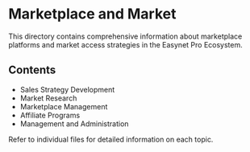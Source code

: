 # Marketplace and Market

This directory contains comprehensive information about marketplace platforms and market access strategies in the Easynet Pro Ecosystem.

## Contents

- Sales Strategy Development
- Market Research
- Marketplace Management
- Affiliate Programs
- Management and Administration

Refer to individual files for detailed information on each topic.